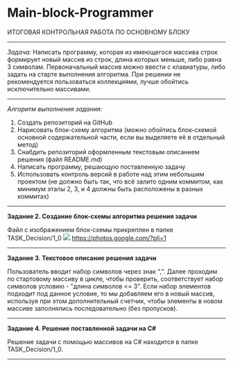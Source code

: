 # Main-block-Programmer

ИТОГОВАЯ КОНТРОЛЬНАЯ РАБОТА ПО ОСНОВНОМУ БЛОКУ

---

*Задача:* Написать программу, которая из имеющегося массива строк формирует новый массив из строк, длина которых меньше, либо равна 3 символам. Первоначальный массив можно ввести с клавиатуры, либо задать на старте выполнения алгоритма. При решении не рекомендуется пользоваться коллекциями, лучше обойтись исключительно массивами.

---
*Алгоритм выполнения задания:*
1. Создать репозиторий на GitHub
2. Нарисовать блок-схему алгоритма (можно обойтись блок-схемой основной содержательной части, если вы выделяете её в отдельный метод)
3. Снабдить репозиторий оформленным текстовым описанием решения (файл README.md)
4. Написать программу, решающую поставленную задачу
5. Использовать контроль версий в работе над этим небольшим проектом (не должно быть так, что всё залито одним коммитом, как минимум этапы 2, 3, и 4 должны быть расположены в разных коммитах)

---
**Задание 2. Создание блок-схемы алгоритма решения задачи**

Файл с изображением блок-схемы прикреплен в папке TASK_Decision/1_0
![](Main-block-scheme.jpg)
https://photos.google.com/?pli=1

---

**Задание 3. Текстовое описание решения задачи**

Пользователь вводит набор символов через знак ",".
Далее проходим по стартовому массиву в цикле, чтобы проверить, соответствует набор символов условию - "длина символов <= 3". Если набор элементов подходит под данное условие, то мы добавляем его в новый массив, используя при этом дополнительный счетчик, чтобы элементы в новом массиве заполнялись последовательно (без пропусков).

---

**Задание 4. Решение поставленной задачи на C#**

Решение задачи с помощью массивов на C# находится в папке TASK_Decision/1_0.

---


[Main-block-scheme]: Main-block-scheme.jpg